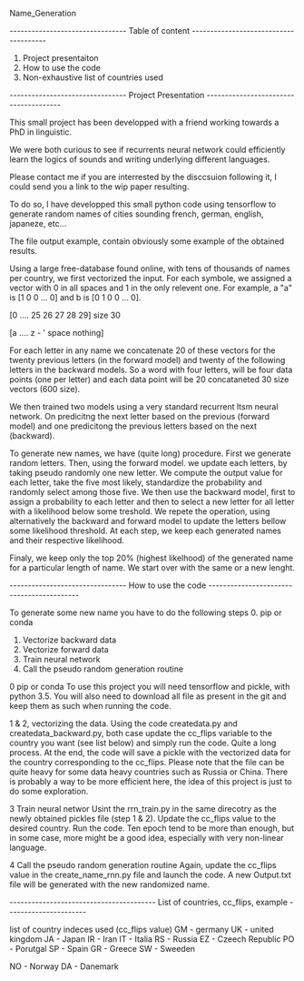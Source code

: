 Name_Generation

-------------------------------- Table of content     --------------------------------------

1. Project presentaiton
2. How to use the code
3. Non-exhaustive list of countries used

-------------------------------- Project Presentation --------------------------------------

This small project has been developped with a friend working towards a PhD in linguistic. 

We were both curious to see if recurrents neural network could efficiently learn the logics of sounds and writing underlying different languages. 

Please contact me if you are interrested by the disccsuion following it, I could send you a link to the wip paper resulting.  

To do so, I have developped this small python code using tensorflow to generate random names of cities sounding french, german, english, japaneze, etc... 

The file output example, contain obviously some example of the obtained results.

Using a large free-database found online, with tens of thousands of names per country, we first vectorized the input. For each symbole, we assigned a vector with 0 in all spaces and 1 in the only relevent one. For example, a "a" is [1 0 0 ... 0] and b is [0 1 0 0 ... 0]. 

[0 .... 25 26 27 28 29] size 30

[a .... z  -  '  space nothing]

For each letter in any name we concatenate 20 of these vectors for the twenty previous letters (in the forward model) and twenty of the following letters in the backward models. So a word with four letters, will be four data points (one per letter) and each data point will be 20 concataneted 30 size vectors (600 size).

We then trained two models using a very standard recurrent ltsm neural network. On predicitng the next letter based on the previous (forward model) and one predicitong the previous letters based on the next (backward).

To generate new names, we have (quite long) procedure. First we generate random letters. Then, using the forward model. we update each letters, by taking pseudo randomly one new letter. We compute the output value for each letter, take the five most likely, standardize the probability and randomly select among those five. We then use the backward model, first to assign a probability to each letter and then to select a new letter for all letter with a likelihood below some treshold. We repete the operation, using alternatively the backward and forward model to update the letters bellow some likelihood threshold. At each step, we keep each generated names and their respective likelihood. 

Finaly, we keep only the top 20% (highest likelhood) of the generated name for a particular length of name. We start over with the same or a new lenght. 


-------------------------------- How to use the code ------------------------------------------


To generate some new name you have to do the following steps 
0. pip or conda
1. Vectorize backward data
2. Vectorize forward data
3. Train neural network
4. Call the pseudo random generation routine

0 pip or conda
To use this project you will need tensorflow and pickle, with python 3.5. You will also need to download all file as present in the git and keep them as such when running the code. 

1 & 2, vectorizing the data. 
Using the code createdata.py and createdata_backward.py, both case update the cc_flips variable to the country you want (see list below) and simply run the code. Quite a long process. 
At the end, the code will save a pickle with the vectorized data for the country corresponding to the cc_flips. Please note that the file can be quite heavy for some data heavy countries such as Russia or China. 
There is probably a way to be more efficient here, the idea of this project is just to do some exploration. 

3 Train neural networ
Usint the rrn_train.py in the same direcotry as the newly obtained pickles file (step 1 & 2). Update the cc_flips value to the desired country. Run the code. Ten epoch tend to be more than enough, but in some case, more might be a good idea, especially with very non-linear language. 

4 Call the pseudo random generation routine
Again, update the cc_flips value in the create_name_rnn.py file and launch the code. A new Output.txt file will be generated with the new randomized name. 


---------------------------------------- List of countries, cc_flips, example ----------------------



list of country indeces used (cc_flips value) 
GM - germany
UK - united kingdom
JA - Japan
IR - Iran
IT - Italia
RS - Russia
EZ - Czeech Republic
PO - Porutgal
SP - Spain
GR - Greece
SW - Sweeden

NO - Norway
DA - Danemark
